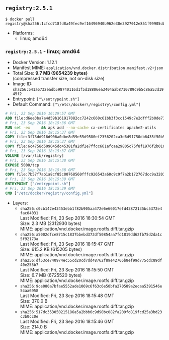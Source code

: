## `registry:2.5.1`

```console
$ docker pull registry@sha256:1cfcd718fd8a49fec9ef16496940b962e30e3927012e851f99905db55f1f4199
```

-	Platforms:
	-	linux; amd64

### `registry:2.5.1` - linux; amd64

-	Docker Version: 1.12.1
-	Manifest MIME: `application/vnd.docker.distribution.manifest.v2+json`
-	Total Size: **9.7 MB (9654239 bytes)**  
	(compressed transfer size, not on-disk size)
-	Image ID: `sha256:541a6732eadb598740116d1f5d18806ea3404aab8710789c9b5c86a53d1945f2`
-	Entrypoint: `["\/entrypoint.sh"]`
-	Default Command: `["\/etc\/docker\/registry\/config.yml"]`

```dockerfile
# Fri, 23 Sep 2016 16:29:57 GMT
ADD file:d6ee3ba7a4d59b161917082cc7242c660c61bb3f3cc1549c7e2dfff2b0de7104 in / 
# Fri, 23 Sep 2016 18:15:36 GMT
RUN set -ex     && apk add --no-cache ca-certificates apache2-utils
# Fri, 23 Sep 2016 18:15:37 GMT
COPY file:3f73dd916d906a0dbe8d59e55d9580ef2356202ca3d6d91750db6435f50b5e7b in /bin/registry 
# Fri, 23 Sep 2016 18:15:37 GMT
COPY file:6c4758d509045dc45381fa2df2e7ffcc661afcaa29805c75f8f1976f2b016db8 in /etc/docker/registry/config.yml 
# Fri, 23 Sep 2016 18:15:37 GMT
VOLUME [/var/lib/registry]
# Fri, 23 Sep 2016 18:15:38 GMT
EXPOSE 5000/tcp
# Fri, 23 Sep 2016 18:15:38 GMT
COPY file:7b57f7ab1a8cf85c00768560fffc926543a60c9c9f7a2b172767dcc9a3203394 in /entrypoint.sh 
# Fri, 23 Sep 2016 18:15:39 GMT
ENTRYPOINT ["/entrypoint.sh"]
# Fri, 23 Sep 2016 18:15:39 GMT
CMD ["/etc/docker/registry/config.yml"]
```

-	Layers:
	-	`sha256:c0cb142e43453ebb1f82b905aa472e6e66017efd43872135bc5372e4fac04031`  
		Last Modified: Fri, 23 Sep 2016 16:30:54 GMT  
		Size: 2.3 MB (2312930 bytes)  
		MIME: application/vnd.docker.image.rootfs.diff.tar.gzip
	-	`sha256:a5002dfce8715c1837bbebd372df50854aa7fd1819dd62fb75d2da1c5f92173a`  
		Last Modified: Fri, 23 Sep 2016 18:15:47 GMT  
		Size: 615.2 KB (615205 bytes)  
		MIME: application/vnd.docker.image.rootfs.diff.tar.gzip
	-	`sha256:df53ce740974ec55cd20cd7dd48762f89e42705b8ef99d775cdc89df40e255b7`  
		Last Modified: Fri, 23 Sep 2016 18:15:50 GMT  
		Size: 6.7 MB (6725520 bytes)  
		MIME: application/vnd.docker.image.rootfs.diff.tar.gzip
	-	`sha256:9ce080a7bfae5552ade1069c6f63c6e50bfa270589a2ecaa5391546e54aa6958`  
		Last Modified: Fri, 23 Sep 2016 18:15:48 GMT  
		Size: 370.0 B  
		MIME: application/vnd.docker.image.rootfs.diff.tar.gzip
	-	`sha256:517dc353050215186a5a2bbb6c9d90bc082fa209fd819fcd25a3bd23c3b0cc0e`  
		Last Modified: Fri, 23 Sep 2016 18:15:46 GMT  
		Size: 214.0 B  
		MIME: application/vnd.docker.image.rootfs.diff.tar.gzip
